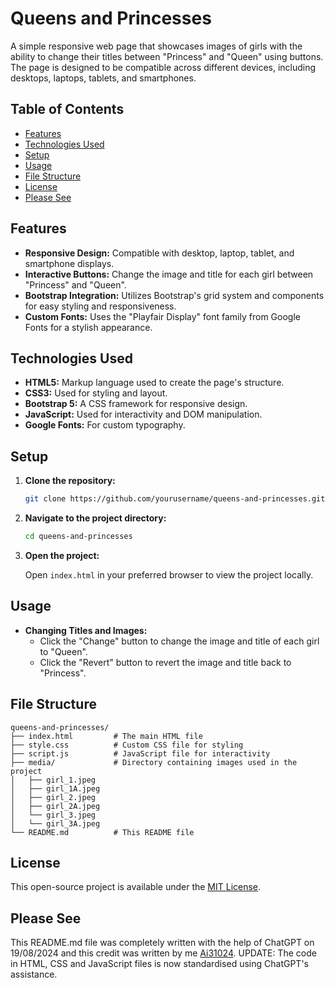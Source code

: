 # Queens and Princesses

A simple responsive web page that showcases images of girls with the ability to change their titles between "Princess" and "Queen" using buttons. The page is designed to be compatible across different devices, including desktops, laptops, tablets, and smartphones.

## Table of Contents

- [Features](#features)
- [Technologies Used](#technologies-used)
- [Setup](#setup)
- [Usage](#usage)
- [File Structure](#file-structure)
- [License](#license)
- [Please See](#Please-See)

## Features

- **Responsive Design:** Compatible with desktop, laptop, tablet, and smartphone displays.
- **Interactive Buttons:** Change the image and title for each girl between "Princess" and "Queen".
- **Bootstrap Integration:** Utilizes Bootstrap's grid system and components for easy styling and responsiveness.
- **Custom Fonts:** Uses the "Playfair Display" font family from Google Fonts for a stylish appearance.

## Technologies Used

- **HTML5:** Markup language used to create the page's structure.
- **CSS3:** Used for styling and layout.
- **Bootstrap 5:** A CSS framework for responsive design.
- **JavaScript:** Used for interactivity and DOM manipulation.
- **Google Fonts:** For custom typography.

## Setup

1. **Clone the repository:**

   ```bash
   git clone https://github.com/yourusername/queens-and-princesses.git
   ```

2. **Navigate to the project directory:**

   ```bash
   cd queens-and-princesses
   ```

3. **Open the project:**

   Open `index.html` in your preferred browser to view the project locally.

## Usage

- **Changing Titles and Images:**
  - Click the "Change" button to change the image and title of each girl to "Queen".
  - Click the "Revert" button to revert the image and title back to "Princess".

## File Structure

```
queens-and-princesses/
├── index.html         # The main HTML file
├── style.css          # Custom CSS file for styling
├── script.js          # JavaScript file for interactivity
├── media/             # Directory containing images used in the project
│   ├── girl_1.jpeg
│   ├── girl_1A.jpeg
│   ├── girl_2.jpeg
│   ├── girl_2A.jpeg
│   └── girl_3.jpeg
│   └── girl_3A.jpeg
└── README.md          # This README file
```

## License

This open-source project is available under the [MIT License](LICENSE).

## Please See

This README.md file was completely written with the help of ChatGPT on 19/08/2024 and this credit was written by me [Ai31024](https://github.com/Ai31024/).
UPDATE: The code in HTML, CSS and JavaScript files is now standardised using ChatGPT's assistance.
